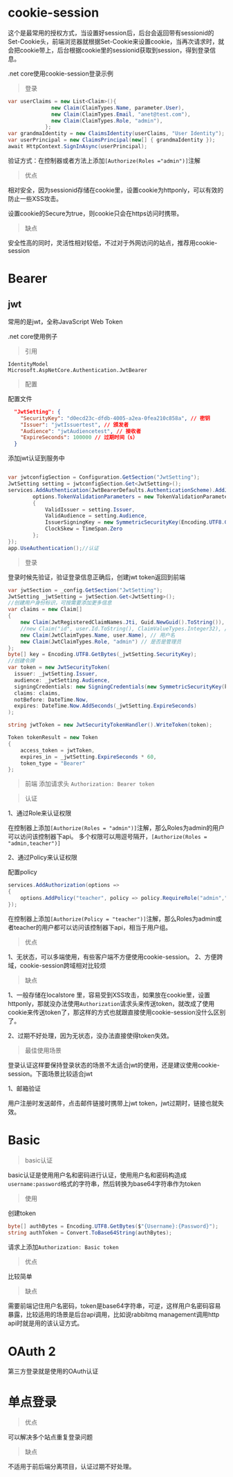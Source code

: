 # cookie-session

这个是最常用的授权方式，当设置好session后，后台会返回带有sessionid的Set-Cookie头，前端浏览器就根据Set-Cookie来设置cookie，当再次请求时，就会把cookie带上，后台根据cookie里的sessionid获取到session，得到登录信息。

.net core使用cookie-session登录示例

>登录

```csharp
var userClaims = new List<Claim>(){
              new Claim(ClaimTypes.Name, parameter.User),
              new Claim(ClaimTypes.Email, "anet@test.com"),
              new Claim(ClaimTypes.Role, "admin"),
            };
var grandmaIdentity = new ClaimsIdentity(userClaims, "User Identity");
var userPrincipal = new ClaimsPrincipal(new[] { grandmaIdentity });
await HttpContext.SignInAsync(userPrincipal);
```

验证方式：在控制器或者方法上添加`[Authorize(Roles ="admin")]`注解


>优点

相对安全，因为sessionid存储在cookie里，设置cookie为httponly，可以有效的防止一些XSS攻击。

设置cookie的Secure为true，则cookie只会在https访问时携带。

>缺点

安全性高的同时，灵活性相对较低，不过对于外网访问的站点，推荐用cookie-session




# Bearer

## jwt

常用的是jwt，全称JavaScript Web Token

.net core使用例子

>引用

```
IdentityModel
Microsoft.AspNetCore.Authentication.JwtBearer
```

>配置

配置文件
```json
  "JwtSetting": {
    "SecurityKey": "d0ecd23c-dfdb-4005-a2ea-0fea210c858a", // 密钥
    "Issuer": "jwtIssuertest", // 颁发者
    "Audience": "jwtAudiencetest", // 接收者
    "ExpireSeconds": 100000 // 过期时间（s）
  }
```

添加jwt认证到服务中
```csharp

var jwtconfigSection = Configuration.GetSection("JwtSetting");
JwtSetting setting = jwtconfigSection.Get<JwtSetting>();
services.AddAuthentication(JwtBearerDefaults.AuthenticationScheme).AddJwtBearer(options =>{
        options.TokenValidationParameters = new TokenValidationParameters
        {
            ValidIssuer = setting.Issuer,
            ValidAudience = setting.Audience,
            IssuerSigningKey = new SymmetricSecurityKey(Encoding.UTF8.GetBytes(setting.SecurityKey)),
            ClockSkew = TimeSpan.Zero
        };
});
app.UseAuthentication();//认证 
```

>登录

登录时候先验证，验证登录信息正确后，创建jwt token返回到前端

```csharp
var jwtSection = _config.GetSection("JwtSetting");
JwtSetting _jwtSetting = jwtSection.Get<JwtSetting>();
//创建用户身份标识，可按需要添加更多信息
var claims = new Claim[]
{
    new Claim(JwtRegisteredClaimNames.Jti, Guid.NewGuid().ToString()),
    //new Claim("id", user.Id.ToString(), ClaimValueTypes.Integer32), // 用户id
    new Claim(JwtClaimTypes.Name, user.Name), // 用户名
    new Claim(JwtClaimTypes.Role, "admin") // 是否是管理员
};
byte[] key = Encoding.UTF8.GetBytes(_jwtSetting.SecurityKey);
//创建令牌
var token = new JwtSecurityToken(
  issuer: _jwtSetting.Issuer,
  audience: _jwtSetting.Audience,
  signingCredentials: new SigningCredentials(new SymmetricSecurityKey(key), SecurityAlgorithms.HmacSha256Signature),
  claims: claims,
  notBefore: DateTime.Now,
  expires: DateTime.Now.AddSeconds(_jwtSetting.ExpireSeconds)
);

string jwtToken = new JwtSecurityTokenHandler().WriteToken(token);

Token tokenResult = new Token
{
    access_token = jwtToken,
    expires_in = _jwtSetting.ExpireSeconds * 60,
    token_type = "Bearer"
};

```
>前端
添加请求头
`Authorization: Bearer token`

>认证

1、通过Role来认证权限

在控制器上添加`[Authorize(Roles = "admin")]`注解，那么Roles为admin的用户可以访问该控制器下api。
多个权限可以用逗号隔开，`[Authorize(Roles = "admin,teacher")]`

2、通过Policy来认证权限

配置policy
```csharp
services.AddAuthorization(options =>
{
    options.AddPolicy("teacher", policy => policy.RequireRole("admin","teacher").Build());
});
```

在控制器上添加`[Authorize(Policy = "teacher")]`注解，那么Roles为admin或者teacher的用户都可以访问该控制器下api，相当于用户组。

>优点

1、无状态，可以多端使用，有些客户端不方便使用cookie-session。
2、方便跨域，cookie-session跨域相对比较烦

>缺点

1、一般存储在localstore 里，容易受到XSS攻击，如果放在cookie里，设置httponly，那就没办法使用`Authorization`请求头来传送token，就改成了使用cookie来传送token了，那这样的方式也就跟直接使用cookie-session没什么区别了。

2、过期不好处理，因为无状态，没办法直接使得token失效。

>最佳使用场景

登录认证这样要保持登录状态的场景不太适合jwt的使用，还是建议使用cookie-session。下面场景比较适合jwt

1、邮箱验证

用户注册时发送邮件，点击邮件链接时携带上jwt token，jwt过期时，链接也就失效。

# Basic

>basic认证

basic认证是使用用户名和密码进行认证，使用用户名和密码构造成`username:password`格式的字符串，然后转换为base64字符串作为token

>使用

创建token
```csharp
byte[] authBytes = Encoding.UTF8.GetBytes($"{Username}:{Password}");
string authToken = Convert.ToBase64String(authBytes);
```

请求上添加`Authorization: Basic token`

>优点

比较简单

>缺点

需要前端记住用户名密码，token是base64字符串，可逆，这样用户名密码容易暴露，比较适用的场景是后台api调用，比如说rabbitmq management调用http api时就是用的该认证方式。

# OAuth 2

第三方登录就是使用的OAuth认证

# 单点登录

>优点

可以解决多个站点重复登录问题

>缺点

不适用于前后端分离项目，认证过期不好处理。